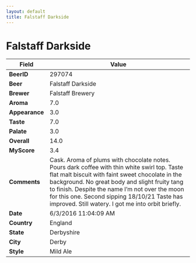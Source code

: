 ```yaml
---
layout: default
title: Falstaff Darkside
---
```


# Falstaff Darkside

| Field         | Value     |
|---------------|-----------|
| **BeerID** | 297074 |
| **Beer** | Falstaff Darkside |
| **Brewer** | Falstaff Brewery |
| **Aroma** | 7.0 |
| **Appearance** | 3.0 |
| **Taste** | 7.0 |
| **Palate** | 3.0 |
| **Overall** | 14.0 |
| **MyScore** | 3.4 |
| **Comments** | Cask. Aroma of plums with chocolate notes. Pours dark coffee with thin white swirl top. Taste flat malt biscuit with faint sweet chocolate in the background. No great body and slight fruity tang to finish. Despite the name I’m not over the moon for this one. Second sipping 18/10/21 Taste has improved. Still watery. I got me into orbit briefly. |
| **Date** | 6/3/2016 11:04:09 AM |
| **Country** | England |
| **State** | Derbyshire |
| **City** | Derby |
| **Style** | Mild Ale |
